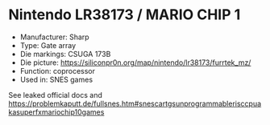 # Nintendo LR38173 / MARIO CHIP 1

 * Manufacturer: Sharp
 * Type: Gate array
 * Die markings: CSUGA 173B
 * Die picture: https://siliconpr0n.org/map/nintendo/lr38173/furrtek_mz/
 * Function: coprocessor
 * Used in: SNES games

See leaked official docs and https://problemkaputt.de/fullsnes.htm#snescartgsunprogrammablerisccpuakasuperfxmariochip10games
